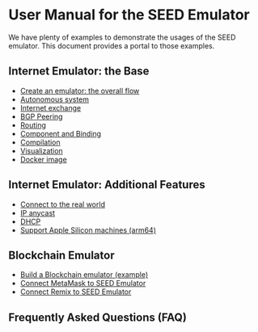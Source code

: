 # User Manual for the SEED Emulator

We have plenty of examples to demonstrate the usages of the SEED emulator.
This document provides a portal to those examples.


## Internet Emulator: the Base

  - [Create an emulator: the overall flow](./overall_flow.md)
  - [Autonomous system](./as.md)
  - [Internet exchange](./ix.md)
  - [BGP Peering](./bgp_peering.md) 
  - [Routing](./routing.md) 
  - [Component and Binding](./component.md) 
  - [Compilation](./compiler.md) 
  - [Visualization](./visualization.md)
  - [Docker image](./docker.md)

## Internet Emulator: Additional Features

  - [Connect to the real world](../../examples/A03-real-world/)
  - [IP anycast](../../examples/B03-ip-anycast/)
  - [DHCP](../../examples/B10-dhcp/)
  - [Support Apple Silicon machines (arm64)](./docker.md#platform)


## Blockchain Emulator
  
  - [Build a Blockchain emulator (example)]()
  - [Connect MetaMask to SEED Emulator](https://github.com/seed-labs/seed-labs/blob/master/manuals/emulator/metamask.md)
  - [Connect Remix to SEED Emulator](https://github.com/seed-labs/seed-labs/blob/master/manuals/emulator/remix.md)


## Frequently Asked Questions (FAQ)

  
